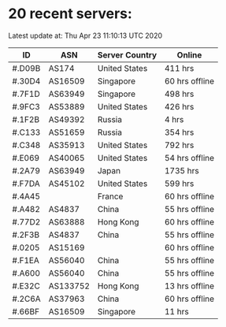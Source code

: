 # 20 recent servers:

Latest update at: Thu Apr 23 11:10:13 UTC 2020

| ID | ASN | Server Country | Online |
| -- | --- | -------------- | ------ |
| #.D09B | AS174 | United States | 411 hrs |
| #.30D4 | AS16509 | Singapore | 60 hrs offline |
| #.7F1D | AS63949 | Singapore | 498 hrs |
| #.9FC3 | AS53889 | United States | 426 hrs |
| #.1F2B | AS49392 | Russia | 4 hrs |
| #.C133 | AS51659 | Russia | 354 hrs |
| #.C348 | AS35913 | United States | 792 hrs |
| #.E069 | AS40065 | United States | 54 hrs offline |
| #.2A79 | AS63949 | Japan | 1735 hrs |
| #.F7DA | AS45102 | United States | 599 hrs |
| #.4A45 |  | France | 60 hrs offline |
| #.A482 | AS4837 | China | 55 hrs offline |
| #.77D2 | AS63888 | Hong Kong | 60 hrs offline |
| #.2F3B | AS4837 | China | 55 hrs offline |
| #.0205 | AS15169 |  | 60 hrs offline |
| #.F1EA | AS56040 | China | 55 hrs offline |
| #.A600 | AS56040 | China | 55 hrs offline |
| #.E32C | AS133752 | Hong Kong | 13 hrs offline |
| #.2C6A | AS37963 | China | 60 hrs offline |
| #.66BF | AS16509 | Singapore | 11 hrs |

